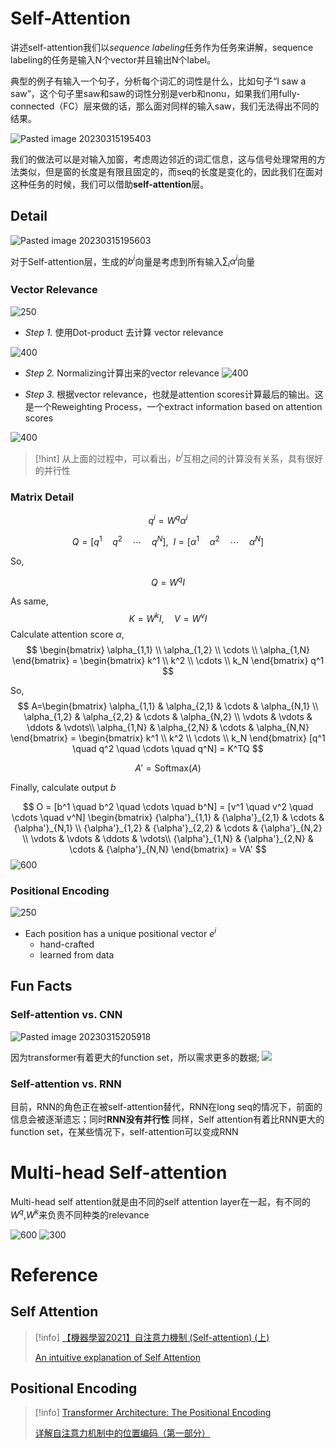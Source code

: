 
# Self-Attention

讲述self-attention我们以*sequence labeling*任务作为任务来讲解，sequence labeling的任务是输入N个vector并且输出N个label。

典型的例子有输入一个句子，分析每个词汇的词性是什么，比如句子“I saw a saw”，这个句子里saw和saw的词性分别是verb和nonu，如果我们用fully-connected（FC）层来做的话，那么面对同样的输入saw，我们无法得出不同的结果。

![Pasted image 20230315195403](attchments/Pasted%20image%2020230315195403.png)

我们的做法可以是对输入加窗，考虑周边邻近的词汇信息，这与信号处理常用的方法类似，但是窗的长度是有限且固定的，而seq的长度是变化的，因此我们在面对这种任务的时候，我们可以借助**self-attention**层。

## Detail

![Pasted image 20230315195603](attchments/Pasted%20image%2020230315195603.png)

对于Self-attention层，生成的$b^i$向量是考虑到所有输入$\sum_i\alpha^i$向量

### Vector Relevance

![250](attchments/Pasted%20image%2020230315200009.png)


* *Step 1.* 使用Dot-product 去计算 vector relevance

![400](attchments/Pasted%20image%2020230315201906.png)

* *Step 2.* Normalizing计算出来的vector relevance
![400](attchments/Pasted%20image%2020230315202047.png)

* *Step 3.*  根据vector relevance，也就是attention scores计算最后的输出。这是一个Reweighting Process，一个extract information based on attention scores

![400](attchments/Pasted%20image%2020230315202314.png)

> [!hint] 
>  从上面的过程中，可以看出，$b^i$互相之间的计算没有关系，具有很好的并行性

### Matrix Detail

$$
q^i = W^q \alpha^i
$$


$$
Q = [q^1 \quad q^2 \quad \cdots \quad q^N],\ \  I = [\alpha^1 \quad \alpha^2 \quad \cdots \quad \alpha^N]
$$



So,

$$
Q = W^q I
$$

As same,
$$
K = W^k I,\quad V = W^v I
$$
Calculate attention score $\alpha$,
$$
\begin{bmatrix}
\alpha_{1,1} \\
\alpha_{1,2} \\
\cdots \\
\alpha_{1,N}
\end{bmatrix} =
\begin{bmatrix}
k^1 \\
k^2 \\
\cdots \\
k_N
\end{bmatrix} q^1
$$

So,
$$
A=\begin{bmatrix}
\alpha_{1,1} & \alpha_{2,1} & \cdots & \alpha_{N,1} \\
\alpha_{1,2} & \alpha_{2,2} & \cdots & \alpha_{N,2} \\
\vdots & \vdots & \ddots & \vdots\\
\alpha_{1,N} & \alpha_{2,N} & \cdots & \alpha_{N,N}
\end{bmatrix} =
\begin{bmatrix}
k^1 \\
k^2 \\
\cdots \\
k_N
\end{bmatrix} [q^1 \quad q^2 \quad \cdots \quad q^N] = K^TQ
$$

$$
A' = \text{Softmax}(A)
$$

Finally, calculate output $b$


$$
O = [b^1 \quad b^2 \quad \cdots \quad b^N] = [v^1 \quad v^2 \quad \cdots \quad v^N]
\begin{bmatrix}
{\alpha'}_{1,1} & {\alpha'}_{2,1} & \cdots & {\alpha'}_{N,1} \\
{\alpha'}_{1,2} & {\alpha'}_{2,2} & \cdots & {\alpha'}_{N,2} \\
\vdots & \vdots & \ddots & \vdots\\
{\alpha'}_{1,N} & {\alpha'}_{2,N} & \cdots & {\alpha'}_{N,N}
\end{bmatrix} = VA'
$$
![600](attchments/Pasted%20image%2020230315205148.png)

### Positional Encoding
![250](attchments/Pasted%20image%2020230315205727.png)
* Each position has a unique positional vector $e^i$
	* hand-crafted
	* learned from data

## Fun Facts

### Self-attention vs. CNN

![Pasted image 20230315205918](attchments/attchments/Pasted%20image%2020230315205918.png)

因为transformer有着更大的function set，所以需求更多的数据; ![](attchments/Pasted%20image%2020230315210032.png)

### Self-attention vs. RNN

目前，RNN的角色正在被self-attention替代，RNN在long seq的情况下，前面的信息会被逐渐遗忘；同时**RNN没有并行性**
同样，Self attention有着比RNN更大的function set，在某些情况下，self-attention可以变成RNN

# Multi-head Self-attention
Multi-head self attention就是由不同的self attention layer在一起，有不同的$W^q$,$W^k$来负责不同种类的relevance

![600](attchments/Pasted%20image%2020230315210631.png)
![300](attchments/Pasted%20image%2020230315210704.png) 

# Reference

## Self Attention

> [!info] 
>  [【機器學習2021】自注意力機制 (Self-attention) (上)](https://www.youtube.com/watch?v=hYdO9CscNes)
>  
> [An intuitive explanation of Self Attention](https://towardsdatascience.com/an-intuitive-explanation-of-self-attention-4f72709638e1)

## Positional Encoding

> [!info] 
>  [Transformer Architecture: The Positional Encoding](https://kazemnejad.com/blog/transformer_architecture_positional_encoding/)
>  
> [详解自注意力机制中的位置编码（第一部分）](https://zhuanlan.zhihu.com/p/352233973)